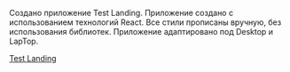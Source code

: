 Создано приложение Test Landing.
Приложение создано с использованием технологий React.
Все стили прописаны вручную, без использования библиотек.
Приложение адаптировано под Desktop и LapTop.

[Test Landing](https://rustron.github.io/test_landing/#/)
